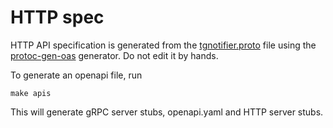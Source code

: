 # HTTP spec

HTTP API specification is generated from the [tgnotifier.proto](../grpc/tgnotifier.proto) file 
using the [protoc-gen-oas](https://github.com/ogen-go/protoc-gen-oas) generator. Do not edit it by hands.

To generate an openapi file, run 

```shell
make apis
```

This will generate gRPC server stubs, openapi.yaml and HTTP server stubs.